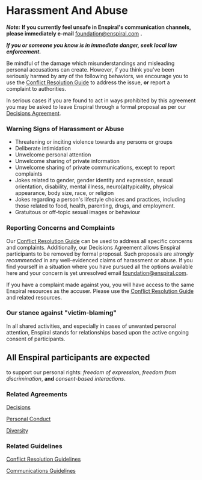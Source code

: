 # Harassment And Abuse

_**Note:**_ **If you currently feel unsafe in Enspiral's communication channels, please immediately e-mail** [foundation@enspiral.com](mailto:foundation@enspiral.com) **.**

_**If you or someone you know is in immediate danger, seek local law enforcement.**_

Be mindful of the damage which misunderstandings and misleading personal accusations can create. However, if you think you've been seriously harmed by any of the following behaviors, we encourage you to use the [Conflict Resolution Guide](../guides/conflict-resolution.md) to address the issue, **or** report a complaint to authorities.

In serious cases if you are found to act in ways prohibited by this agreement you may be asked to leave Enspiral through a formal proposal as per our [Decisions Agreement](decisions.md).

### Warning Signs of Harassment or Abuse

* Threatening or inciting violence towards any persons or groups
* Deliberate intimidation
* Unwelcome personal attention
* Unwelcome sharing of private information
* Unwelcome sharing of private communications, except to report complaints
* Jokes related to gender, gender identity and expression, sexual orientation, disability, mental illness, neuro(a)typicality, physical appearance, body size, race, or religion
* Jokes regarding a person's lifestyle choices and practices, including those related to food, health, parenting, drugs, and employment.
* Gratuitous or off-topic sexual images or behaviour

### Reporting Concerns and Complaints

Our [Conflict Resolution Guide](../guides/conflict-resolution.md) can be used to address all specific concerns and complaints. Additionally, our Decisions Agreement allows Enspiral participants to be removed by formal proposal. Such proposals are _strongly recommended_ in any well-evidenced claims of harassment or abuse. If you find yourself in a situation where you have pursued all the options available here and your concern is yet unresolved email [foundation@enspiral.com](mailto:foundation@enspiral.com).

If you have a complaint made against you, you will have access to the same Enspiral resources as the accuser. Please use the [Conflict Resolution Guide](../guides/conflict-resolution.md) and related resources.

### Our stance against "victim-blaming"

In all shared activities, and especially in cases of unwanted personal attention, Enspiral stands for relationships based upon the active ongoing consent of participants.

## All Enspiral participants are expected

to support our personal rights: _freedom of expression_, _freedom from discrimination_, **and** _consent-based interactions_.

### Related Agreements

[Decisions](decisions.md)

[Personal Conduct](personal\_conduct.md)

[Diversity](diversity.md)

### Related Guidelines

[Conflict Resolution Guidelines](../guides/conflict-resolution.md)

[Communications Guidelines](https://github.com/enspiral/handbook/tree/d3234f4c1fe3afc87e5231beeb2d3926aee696d2/guides/comms-guidelines.md)
